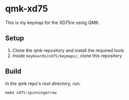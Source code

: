 # qmk-xd75

This is my keymap for the XD75re using QMK.

## Setup

1. Clone the qmk repository and install the required tools
2. Inside `keyboards/xd75/keymaps/`, clone this repository

## Build

In the qmk repo's root directory, run:

    make xd75:spinningarrow

